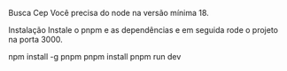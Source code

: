Busca Cep
Você precisa do node na versão mínima 18.

Instalação
Instale o pnpm e as dependências e em seguida rode o projeto na porta 3000.

npm install -g pnpm
pnpm install
pnpm run dev
